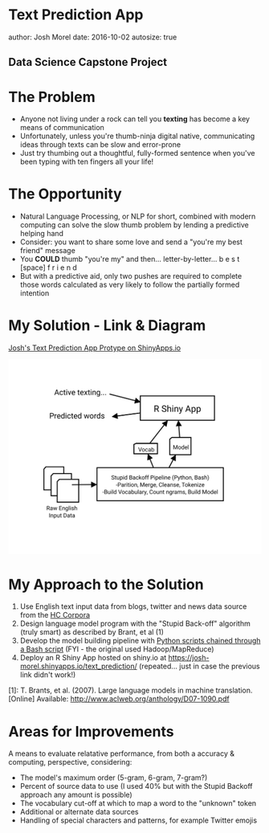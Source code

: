 Text Prediction App
========================================================
author: Josh Morel
date: 2016-10-02
autosize: true

## Data Science Capstone Project

The Problem
========================================================

* Anyone not living under a rock can tell you <b>texting</b> has become a key means of communication
* Unfortunately, unless you're thumb-ninja digital native, communicating ideas through texts can be slow and error-prone
* Just try thumbing out a thoughtful, fully-formed sentence when you've been typing with ten fingers all your life!

The Opportunity
========================================================

* Natural Language Processing, or NLP for short, combined with modern computing can solve the slow thumb problem by lending a predictive helping hand
* Consider: you want to share some love and send a "you're my best friend" message
* You <b>COULD</b> thumb "you're my" and then... letter-by-letter... b e s t [space] f r i e n d
* But with a predictive aid, only two pushes are required to complete those words calculated as very likely to follow the partially formed intention

My Solution - Link & Diagram
========================================================

[Josh's Text Prediction App Protype on ShinyApps.io](https://josh-morel.shinyapps.io/text_prediction/)

![Diagram](text_prediction_dia.svg)

My Approach to the Solution
========================================================

1. Use English text input data from blogs, twitter and news data source from the [HC Corpora](http://www.corpora.heliohost.org/)
2. Design language model program with the "Stupid Back-off" algorithm (truly smart) as described by Brant, et al (1)
3. Develop the model building pipeline with [Python scripts chained through a Bash script](https://github.com/joshmorel/text_prediction) (FYI - the original used Hadoop/MapReduce)
4. Deploy an R Shiny App hosted on shiny.io at https://josh-morel.shinyapps.io/text_prediction/ (repeated... just in case the previous link didn't work!)

[1]: T. Brants, et al. (2007). Large language models in machine translation. [Online] Available: http://www.aclweb.org/anthology/D07-1090.pdf

Areas for Improvements
========================================================

A means to evaluate relatative performance, from both a accuracy & computing, perspective, considering:

* The model's maximum order (5-gram, 6-gram, 7-gram?)
* Percent of source data to use (I used 40% but with the Stupid Backoff approach any amount is possible)
* The vocabulary cut-off at which to map a word to the "unknown" token
* Additional or alternate data sources
* Handling of special characters and patterns, for example Twitter emojis
